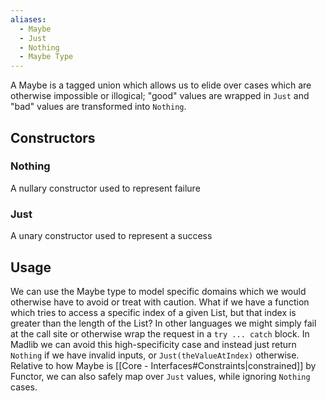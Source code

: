 ```yaml
---
aliases:
  - Maybe
  - Just
  - Nothing
  - Maybe Type
---
```

A Maybe is a tagged union which allows us to elide over cases which are otherwise impossible or illogical; "good" values are wrapped in `Just` and "bad" values are transformed into `Nothing`.
## Constructors
### Nothing 
A nullary constructor used to represent failure
### Just
A unary constructor used to represent a success
## Usage

We can use the Maybe type to model specific domains which we would otherwise have to avoid or treat with caution. What if we have a function which tries to access a specific index of a given List, but that index is greater than the length of the List? In other languages we might simply fail at the call site or otherwise wrap the request in a `try ... catch` block. In Madlib we can avoid this high-specificity case and instead just return `Nothing` if we have invalid inputs, or `Just(theValueAtIndex)` otherwise. Relative to how Maybe is [[Core - Interfaces#Constraints|constrained]] by Functor, we can also safely map over `Just` values, while ignoring `Nothing` cases.